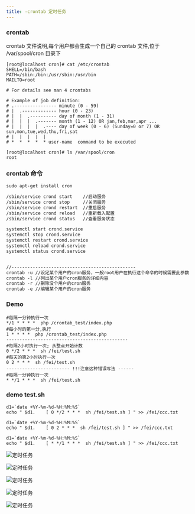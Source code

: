```yaml
---
title: -crontab 定时任务
---
```


### crontab 

crontab 文件说明,每个用户都会生成一个自己的 crontab 文件,位于 /var/spool/cron 目录下

```shell
[root@localhost cron]# cat /etc/crontab
SHELL=/bin/bash
PATH=/sbin:/bin:/usr/sbin:/usr/bin
MAILTO=root

# For details see man 4 crontabs

# Example of job definition:
# .---------------- minute (0 - 59)
# |  .------------- hour (0 - 23)
# |  |  .---------- day of month (1 - 31)
# |  |  |  .------- month (1 - 12) OR jan,feb,mar,apr ...
# |  |  |  |  .---- day of week (0 - 6) (Sunday=0 or 7) OR sun,mon,tue,wed,thu,fri,sat
# |  |  |  |  |
# *  *  *  *  * user-name  command to be executed

[root@localhost cron]# ls /var/spool/cron
root
```

###  crontab 命令

```tex
sudo apt-get install cron

/sbin/service crond start    //启动服务
/sbin/service crond stop     //关闭服务
/sbin/service crond restart  //重启服务
/sbin/service crond reload   //重新载入配置
/sbin/service crond status   //查看服务状态 

systemctl start crond.service
systemctl stop crond.service
systemctl restart crond.service
systemctl reload crond.service
systemctl status crond.service


//-----------------------------------------------
crontab -u //设定某个用户的cron服务，一般root用户在执行这个命令的时候需要此参数
crontab -l //列出某个用户cron服务的详细内容
crontab -r //删除没个用户的cron服务
crontab -e //编辑某个用户的cron服务
```

### Demo

```
#每隔一分钟执行一次
*/1 * * * *  php /crontab_test/index.php
#每小时的第一分,执行
1 * * * *  php /crontab_test/index.php
----------------------------------------------
#每隔2小时执行一次; 从整点开始计数
0 */2 * * *  sh /fei/test.sh
#每天的第2小时执行一次
0 2 * * *  sh /fei/test.sh
------------------------ !!!注意这种错误写法 ------
#每隔一分钟执行一次
* */1 * * *  sh /fei/test.sh
```

### demo test.sh

```
d1=`date +%Y-%m-%d-%H:%M:%S`
echo " $d1.    [ 0 */2 * * *  sh /fei/test.sh ] " >> /fei/ccc.txt

d1=`date +%Y-%m-%d-%H:%M:%S`
echo " $d1.    [ 0 2 * * *  sh /fei/test.sh ] " >> /fei/ccc.txt

d1=`date +%Y-%m-%d-%H:%M:%S`
echo " $d1.    [ * */1 * * *  sh /fei/test.sh ] " >> /fei/ccc.txt

```

![定时任务](/img/centos/crontab/crontab_01.png "定时任务")

![定时任务](/img/centos/crontab/crontab_02.png "定时任务")

![定时任务](/img/centos/crontab/crontab_03.png "定时任务")

![定时任务](/img/centos/crontab/crontab_04.png "定时任务")

![定时任务](/img/centos/crontab/crontab_05.png "定时任务")

